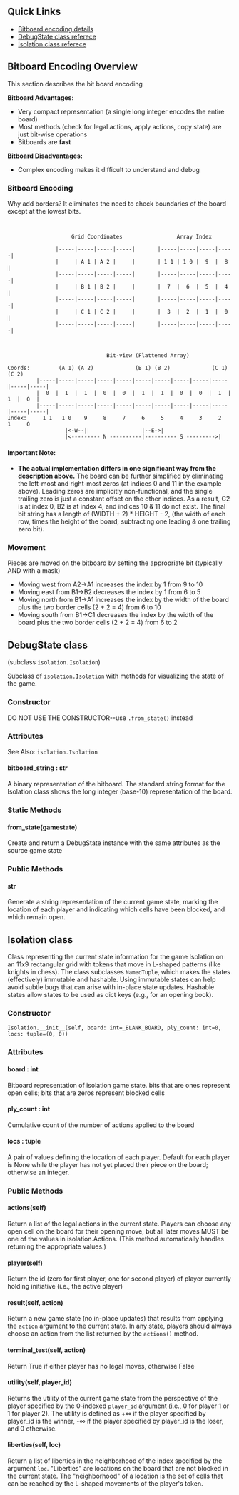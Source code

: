 
## Quick Links

 - [Bitboard encoding details](#bitboard-encoding-overview)
 - [DebugState class referece](#debugstate-class)
 - [Isolation class referece](#isolation-class)


## Bitboard Encoding Overview

This section describes the bit board encoding

**Bitboard Advantages:**
 - Very compact representation (a single long integer encodes the entire board)
 - Most methods (check for legal actions, apply actions, copy state) are just bit-wise operations
 - Bitboards are **fast**

**Bitboard Disadvantages:**
 - Complex encoding makes it difficult to understand and debug

### Bitboard Encoding

Why add borders? It eliminates the need to check boundaries of the board except at the lowest bits.

```


                    Grid Coordinates                 Array Index

               |-----|-----|-----|-----|       |-----|-----|-----|-----|
               |     | A 1 | A 2 |     |       | 1 1 | 1 0 |  9  |  8  |
               |-----|-----|-----|-----|       |-----|-----|-----|-----|
               |     | B 1 | B 2 |     |       |  7  |  6  |  5  |  4  |
               |-----|-----|-----|-----|       |-----|-----|-----|-----|
               |     | C 1 | C 2 |     |       |  3  |  2  |  1  |  0  |
               |-----|-----|-----|-----|       |-----|-----|-----|-----|



                               Bit-view (Flattened Array)

Coords:         (A 1) (A 2)             (B 1) (B 2)             (C 1) (C 2)
         |-----|-----|-----|-----|-----|-----|-----|-----|-----|-----|-----|-----|
         |  0  |  1  |  1  |  0  |  0  |  1  |  1  |  0  |  0  |  1  |  1  |  0  |
         |-----|-----|-----|-----|-----|-----|-----|-----|-----|-----|-----|-----|
Index:     1 1   1 0    9     8     7     6     5     4     3     2     1     0
                  |<-W--|                 |--E->|
                  |<--------- N ----------|---------- S --------->|

```
#### Important Note:
- **The actual implementation differs in one significant way from the description above.** The board can be further simplified by eliminating the left-most and right-most zeros (at indices 0 and 11 in the example above). Leading zeros are implicitly non-functional, and the single trailing zero is just a constant offset on the other indices.  As a result, C2 is at index 0, B2 is at index 4, and indices 10 & 11 do not exist.  The final bit string has a length of (WIDTH + 2) * HEIGHT - 2, (the width of each row, times the height of the board, subtracting one leading & one trailing zero bit).


### Movement
Pieces are moved on the bitboard by setting the appropriate bit (typically AND with a mask)

 - Moving west from A2->A1 increases the index by 1 from 9 to 10
 - Moving east from B1->B2 decreases the index by 1 from 6 to 5
 - Moving north from B1->A1 increases the index by the width of the board plus the two border cells (2 + 2 = 4) from 6 to 10
 - Moving south from B1->C1 decreases the index by the width of the board plus the two border cells (2 + 2 = 4) from 6 to 2


## DebugState class
(subclass `isolation.Isolation`)

Subclass of `isolation.Isolation` with methods for visualizing the state of the game.

### Constructor
DO NOT USE THE CONSTRUCTOR--use `.from_state()` instead

### Attributes
See Also: `isolation.Isolation`

#### bitboard_string : str
A binary representation of the bitboard. The standard string format for the Isolation class shows the long integer (base-10) representation of the board.

### Static Methods

#### from_state(gamestate)
Create and return a DebugState instance with the same attributes as the source game state

### Public Methods

#### __str__
Generate a string representation of the current game state, marking the location of each player and indicating which cells have been blocked, and which remain open.


## Isolation class
Class representing the current state information for the game Isolation on an 11x9 rectangular grid with tokens that move in L-shaped patterns (like knights in chess). The class subclasses `NamedTuple`, which makes the states (effectively) immutable and hashable. Using immutable states can help avoid subtle bugs that can arise with in-place state updates. Hashable states allow states to be used as dict keys (e.g., for an opening book). 

### Constructor
```
Isolation.__init__(self, board: int=_BLANK_BOARD, ply_count: int=0, locs: tuple=(0, 0))
```

### Attributes

#### board : int
Bitboard representation of isolation game state. bits that are ones represent open cells; bits that are zeros represent blocked cells

#### ply_count : int
Cumulative count of the number of actions applied to the board

#### locs : tuple
A pair of values defining the location of each player. Default for each player is None while the player has not yet placed their piece on the board; otherwise an integer.

### Public Methods

#### actions(self)
Return a list of the legal actions in the current state. Players can choose any open cell on the board for their opening move, but all later moves MUST be one of the values in isolation.Actions. (This method automatically handles returning the appropriate values.)

#### player(self)
Return the id (zero for first player, one for second player) of player currently holding initiative (i.e., the active player)

#### result(self, action)
Return a new game state (no in-place updates) that results from applying the `action` argument to the current state. In any state, players should always choose an action from the list returned by the `actions()` method.

#### terminal_test(self, action)
Return True if either player has no legal moves, otherwise False

#### utility(self, player_id)
Returns the utility of the current game state from the perspective of the player specified by the 0-indexed `player_id` argument (i.e., 0 for player 1 or 1 for player 2). The utility is defined as +∞ if the player specified by player_id is the winner, -∞ if the player specified by player_id is the loser, and 0 otherwise.

#### liberties(self, loc)
Return a list of liberties in the neighborhood of the index specified by the argument `loc`. "Liberties" are locations on the board that are not blocked in the current state. The "neighborhood" of a location is the set of cells that can be reached by the L-shaped movements of the player's token.
